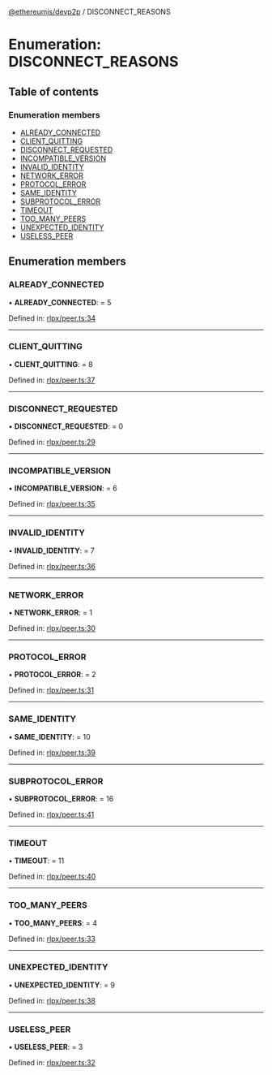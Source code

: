 [@ethereumjs/devp2p](../README.md) / DISCONNECT_REASONS

# Enumeration: DISCONNECT\_REASONS

## Table of contents

### Enumeration members

- [ALREADY\_CONNECTED](disconnect_reasons.md#already_connected)
- [CLIENT\_QUITTING](disconnect_reasons.md#client_quitting)
- [DISCONNECT\_REQUESTED](disconnect_reasons.md#disconnect_requested)
- [INCOMPATIBLE\_VERSION](disconnect_reasons.md#incompatible_version)
- [INVALID\_IDENTITY](disconnect_reasons.md#invalid_identity)
- [NETWORK\_ERROR](disconnect_reasons.md#network_error)
- [PROTOCOL\_ERROR](disconnect_reasons.md#protocol_error)
- [SAME\_IDENTITY](disconnect_reasons.md#same_identity)
- [SUBPROTOCOL\_ERROR](disconnect_reasons.md#subprotocol_error)
- [TIMEOUT](disconnect_reasons.md#timeout)
- [TOO\_MANY\_PEERS](disconnect_reasons.md#too_many_peers)
- [UNEXPECTED\_IDENTITY](disconnect_reasons.md#unexpected_identity)
- [USELESS\_PEER](disconnect_reasons.md#useless_peer)

## Enumeration members

### ALREADY\_CONNECTED

• **ALREADY\_CONNECTED**: = 5

Defined in: [rlpx/peer.ts:34](https://github.com/ethereumjs/ethereumjs-monorepo/blob/master/packages/devp2p/src/rlpx/peer.ts#L34)

___

### CLIENT\_QUITTING

• **CLIENT\_QUITTING**: = 8

Defined in: [rlpx/peer.ts:37](https://github.com/ethereumjs/ethereumjs-monorepo/blob/master/packages/devp2p/src/rlpx/peer.ts#L37)

___

### DISCONNECT\_REQUESTED

• **DISCONNECT\_REQUESTED**: = 0

Defined in: [rlpx/peer.ts:29](https://github.com/ethereumjs/ethereumjs-monorepo/blob/master/packages/devp2p/src/rlpx/peer.ts#L29)

___

### INCOMPATIBLE\_VERSION

• **INCOMPATIBLE\_VERSION**: = 6

Defined in: [rlpx/peer.ts:35](https://github.com/ethereumjs/ethereumjs-monorepo/blob/master/packages/devp2p/src/rlpx/peer.ts#L35)

___

### INVALID\_IDENTITY

• **INVALID\_IDENTITY**: = 7

Defined in: [rlpx/peer.ts:36](https://github.com/ethereumjs/ethereumjs-monorepo/blob/master/packages/devp2p/src/rlpx/peer.ts#L36)

___

### NETWORK\_ERROR

• **NETWORK\_ERROR**: = 1

Defined in: [rlpx/peer.ts:30](https://github.com/ethereumjs/ethereumjs-monorepo/blob/master/packages/devp2p/src/rlpx/peer.ts#L30)

___

### PROTOCOL\_ERROR

• **PROTOCOL\_ERROR**: = 2

Defined in: [rlpx/peer.ts:31](https://github.com/ethereumjs/ethereumjs-monorepo/blob/master/packages/devp2p/src/rlpx/peer.ts#L31)

___

### SAME\_IDENTITY

• **SAME\_IDENTITY**: = 10

Defined in: [rlpx/peer.ts:39](https://github.com/ethereumjs/ethereumjs-monorepo/blob/master/packages/devp2p/src/rlpx/peer.ts#L39)

___

### SUBPROTOCOL\_ERROR

• **SUBPROTOCOL\_ERROR**: = 16

Defined in: [rlpx/peer.ts:41](https://github.com/ethereumjs/ethereumjs-monorepo/blob/master/packages/devp2p/src/rlpx/peer.ts#L41)

___

### TIMEOUT

• **TIMEOUT**: = 11

Defined in: [rlpx/peer.ts:40](https://github.com/ethereumjs/ethereumjs-monorepo/blob/master/packages/devp2p/src/rlpx/peer.ts#L40)

___

### TOO\_MANY\_PEERS

• **TOO\_MANY\_PEERS**: = 4

Defined in: [rlpx/peer.ts:33](https://github.com/ethereumjs/ethereumjs-monorepo/blob/master/packages/devp2p/src/rlpx/peer.ts#L33)

___

### UNEXPECTED\_IDENTITY

• **UNEXPECTED\_IDENTITY**: = 9

Defined in: [rlpx/peer.ts:38](https://github.com/ethereumjs/ethereumjs-monorepo/blob/master/packages/devp2p/src/rlpx/peer.ts#L38)

___

### USELESS\_PEER

• **USELESS\_PEER**: = 3

Defined in: [rlpx/peer.ts:32](https://github.com/ethereumjs/ethereumjs-monorepo/blob/master/packages/devp2p/src/rlpx/peer.ts#L32)
